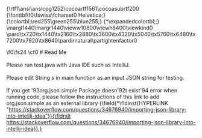 {\rtf1\ansi\ansicpg1252\cocoartf1561\cocoasubrtf200
{\fonttbl\f0\fswiss\fcharset0 Helvetica;}
{\colortbl;\red255\green255\blue255;}
{\*\expandedcolortbl;;}
\margl1440\margr1440\vieww10800\viewh8400\viewkind0
\pard\tx720\tx1440\tx2160\tx2880\tx3600\tx4320\tx5040\tx5760\tx6480\tx7200\tx7920\tx8640\pardirnatural\partightenfactor0

\f0\fs24 \cf0 # Read Me\
\
Please run test.java with Java IDE such as IntelliJ.\
\
Please edit String s in main function as an input JSON string for testing.\
\
If you get \'93org.json.simple Package doesn\'92t exist\'94 error when running code, please follow the instructions of this link to add org.json.simple as an external library {\field{\*\fldinst{HYPERLINK "https://stackoverflow.com/questions/34676940/importing-json-library-into-intellij-idea"}}{\fldrslt https://stackoverflow.com/questions/34676940/importing-json-library-into-intellij-idea}}.}